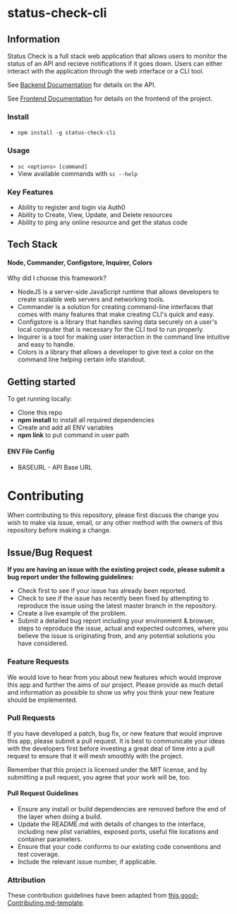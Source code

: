 # status-check-cli

## Information

Status Check is a full stack web application that allows users to monitor the status of an API and recieve notifications if it goes down. Users can either interact with the application through the web interface or a CLI tool.

See [Backend Documentation](https://github.com/jess-daniel/node_status_check_be/) for details on the API.

See [Frontend Documentation](https://github.com/jess-daniel/status-check-fe/) for details on the frontend of the project.

### Install

- `npm install -g status-check-cli`

### Usage

- `sc <options> [command]`
- View available commands with `sc --help`

### Key Features

- Ability to register and login via Auth0
- Ability to Create, View, Update, and Delete resources
- Ability to ping any online resource and get the status code

## Tech Stack

#### Node, Commander, Configstore, Inquirer, Colors

Why did I choose this framework?

- NodeJS is a server-side JavaScript runtime that allows developers to create scalable web servers and networking tools.
- Commander is a solution for creating command-line interfaces that comes with many features that make creating CLI's quick and easy.
- Configstore is a library that handles saving data securely on a user's local computer that is necessary for the CLI tool to run properly.
- Inquirer is a tool for making user interaction in the command line intuitive and easy to handle.
- Colors is a library that allows a developer to give text a color on the command line helping certain info standout.

## Getting started

To get running locally:

- Clone this repo
- **npm install** to install all required dependencies
- Create and add all ENV variables
- **npm link** to put command in user path

#### ENV File Config

- BASEURL - API Base URL

# Contributing

When contributing to this repository, please first discuss the change you wish to make via issue, email, or any other method with the owners of this repository before making a change.

## Issue/Bug Request

**If you are having an issue with the existing project code, please submit a bug report under the following guidelines:**

- Check first to see if your issue has already been reported.
- Check to see if the issue has recently been fixed by attempting to reproduce the issue using the latest master branch in the repository.
- Create a live example of the problem.
- Submit a detailed bug report including your environment & browser, steps to reproduce the issue, actual and expected outcomes, where you believe the issue is originating from, and any potential solutions you have considered.

### Feature Requests

We would love to hear from you about new features which would improve this app and further the aims of our project. Please provide as much detail and information as possible to show us why you think your new feature should be implemented.

### Pull Requests

If you have developed a patch, bug fix, or new feature that would improve this app, please submit a pull request. It is best to communicate your ideas with the developers first before investing a great deal of time into a pull request to ensure that it will mesh smoothly with the project.

Remember that this project is licensed under the MIT license, and by submitting a pull request, you agree that your work will be, too.

#### Pull Request Guidelines

- Ensure any install or build dependencies are removed before the end of the layer when doing a build.
- Update the README.md with details of changes to the interface, including new plist variables, exposed ports, useful file locations and container parameters.
- Ensure that your code conforms to our existing code conventions and test coverage.
- Include the relevant issue number, if applicable.

### Attribution

These contribution guidelines have been adapted from [this good-Contributing.md-template](https://gist.github.com/PurpleBooth/b24679402957c63ec426).
